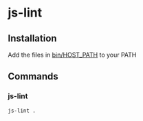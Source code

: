# js-lint

## Installation

Add the files in [bin/HOST_PATH](bin/HOST_PATH) to your PATH

## Commands

### js-lint

```shell
js-lint .
```
